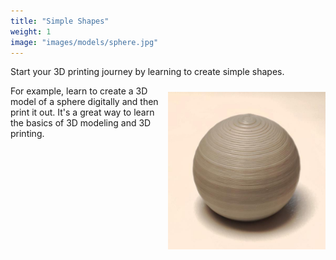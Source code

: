 ```yaml
---
title: "Simple Shapes"
weight: 1
image: "images/models/sphere.jpg"
---
```


Start your 3D printing journey by learning to create simple shapes.

<img src="/images/models/sphere.jpg" style="float: right; margin-top: 10px; margin-left: 10px; width: 50%" />

For example, learn to create a 3D model of a sphere digitally and then print it out. It's a great way to learn the basics of 3D modeling and 3D printing.